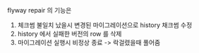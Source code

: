
flyway repair 의 기능은 
1. 체크썸 불일치 났을시 변경된 마이그레이션으로 history 채크썸 수정
2. history 에서 실패한 버전의 row 를 삭제
3. 마이그레이션 실행시 비정상 종료 -> 락걸렸을때 풀어줌